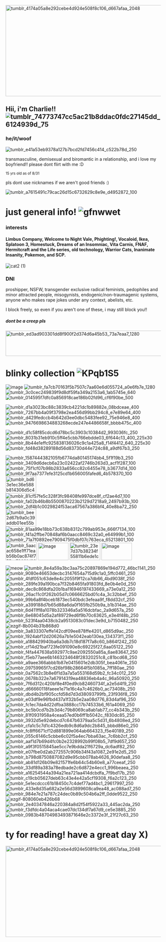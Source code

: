<img width="2048" height="295" alt="tumblr_4174a05a8e292cebe4d924e508f8c106_d667afaa_2048" src="https://github.com/user-attachments/assets/15c2a05f-cfae-4f5e-bdbc-488c872200e7" />

## Hii, i'm Charlie!! ![tumblr_74773747cc5ac21b8ddac0fdc27145dd_6124939d_75](https://github.com/user-attachments/assets/dd70e299-6dd1-43c4-b6cc-3e107e7943ff)

### he/it/woof
![tumblr_e41a53eb9378a127b7bcd2fd7456c414_c522b78d_250](https://github.com/user-attachments/assets/d1d7b9a5-b094-4e21-95e7-36138163e88c)

transmasculine, demisexual and biromantic
in a relationship, and i love my boyfriend!! please dont flirt with me :D

<sub>15 yrs old as of 8/31</sub>

pls dont use nicknames if we aren't good friends :) 

![tumblr_a7615491c79cac26d15c6732629c8e9e_d4952872_100](https://github.com/user-attachments/assets/3c1f9ff6-1a4b-42c7-a348-4864a11ae612)


# just general info! ![gfnwwet](https://github.com/user-attachments/assets/a4d8344e-4729-4eba-b77f-06c82aa13d54)
### interests
#### Limbus Company, Welcome to Night Vale, Phighting!, Vocaloid, Ikea, Splatoon 3, Homestuck, Dreams of an Insomniac, Vita Carnis, FNAF, Hermitcraft and the Life series, old technology, Warrior Cats, Inanimate Insanity, Pokemon, and SCP. 


![cat2 (1)](https://github.com/user-attachments/assets/bb248656-4d61-472b-aab6-7808a935f905)




### DNI
proshipper, NSFW, transgender exclusive radical feminists, pedophiles and minor attracted people, misogynists, endogenic/non-traumagenic systems, anyone who makes rape jokes under any context, abelists, etc. 

I block freely, so even if you aren't one of these, i may still block you!!

##### dont be a creep pls

<img width="1080" height="82" alt="tumblr_ed3ad903301dd8f900f2d374d6a45b53_73a7eaa7_1280" src="https://github.com/user-attachments/assets/302b3ea6-8493-4708-9c56-86fe78067fc2" />



# blinky collection  ![KPqb1S5](https://github.com/user-attachments/assets/5303724b-5cb0-42e5-a166-4d76002a6bac)

![image](https://github.com/user-attachments/assets/d7a538a9-1f49-4859-9102-f665bf74651c)
![tumblr_fa7cb70163f5b7507c7aa60e6d055724_a0e6fb7e_1280](https://github.com/user-attachments/assets/83a12a72-68f4-4e7f-a1dc-c890f71d0020)
![tumblr_3c0cec249839f9d8df59fa349a2153a6_1ab5745e_640](https://github.com/user-attachments/assets/76cd0c7a-d094-4d46-a2fa-73ff374ef23f)
![tumblr_014595f7dfc0a856918cae186b02fd96_cf6f90be_500](https://github.com/user-attachments/assets/530c4027-cf17-43e6-940a-62827b997487)

![tumblr_d1a3023bc88c3839cb4221dc1b89882e_08bdceae_400](https://github.com/user-attachments/assets/0248b10e-dbe1-4e33-b3fd-d69bf265d698)
![tumblr_7267bb4a09f3798e2ea456d99bb294c8_e7e89e64_400](https://github.com/user-attachments/assets/344b3582-dc41-47b9-a2a5-20e5b421e3da)
![tumblr_d429fedccb4b642d3ee0dbc5483fee92_75e946e8_400](https://github.com/user-attachments/assets/84fbf3f9-151a-4494-a173-6aeb45a8d069)
![tumblr_9476698634883268ecde247e4486658f_bbbb475c_400](https://github.com/user-attachments/assets/c8cde097-17c7-45e3-82cb-37323ead31fd)

![tumblr_d1c58f85cdcd6d78bc5c3903c10384d2_993036fc_250](https://github.com/user-attachments/assets/778dddf8-5bfb-4b64-be92-c952f42e6a33)
![tumblr_8031b31eb910c5ff4e5cbb766ebdde03_6f644c13_400_225x30](https://github.com/user-attachments/assets/7b923f53-2198-42e6-8656-43fd5d54a6d6)
![tumblr_8b44e1effc925838136026c9c1a425a8_f14f4412_640_225x30](https://github.com/user-attachments/assets/1c8947ff-1bbe-44e9-aa82-e32439887133)
![tumblr_fd48d38289188d56d83730d44e724c88_a9df67b3_250](https://github.com/user-attachments/assets/1a3b56e9-1e36-4aa4-947b-37decc73f166)



![tumblr_1587444382105fb6774da80145174bb4_5f1f19b3_250](https://github.com/user-attachments/assets/3a2ace86-f7aa-4a78-8f02-7c72976303ec)
![tumblr_3409d6decb6a23c02422af2746b263d3_acf1f287_100](https://github.com/user-attachments/assets/04b9856b-4596-43bd-924d-07b27f30235e)
![tumblr_75f1cf07b98b2833a656cc82c6455e78_b3677d14_100](https://github.com/user-attachments/assets/fa6f0e97-0722-42cb-8572-e5ff8ff6b713)
![tumblr_9f7aa7377efe3125cd1b656005fafed6_4b578370_100](https://github.com/user-attachments/assets/f2df891a-4e84-4150-9a14-dcf78281e22b)
<img width="99" height="56" alt="tumblr_bd63e1ec36e588b814306d5c4b52f5e3_59e733d6_100" src="https://github.com/user-attachments/assets/9065516d-048c-40a9-a509-9bff4f610887" />
![tumblr_81cf57fe5c328f3fc98408fe997dce8f_cf2ae4d7_100](https://github.com/user-attachments/assets/a8301637-38cd-4166-9600-e3acee785632)
![tumblr_fa02b46b8b5500870223b2129d7218a9_2497b93b_100](https://github.com/user-attachments/assets/4b775872-92b5-4b9b-b51f-950333942a69)
![tumblr_2df4b1c0029824f53aca67567a386bf4_40e8ba72_250](https://github.com/user-attachments/assets/98df67dd-c09a-407a-a6ee-b5df6e0a2a36)
<img width="99" height="56" alt="tumblr_bee2d67b9a0c39addb01ee55b96dfc6d_905005f5_250 (1)" src="https://github.com/user-attachments/assets/342ba1be-a6bc-4175-bd58-11b6b83dd13f" />
![tumblr_81aa99e18bb73c638b8312c799ab953e_666f7134_100](https://github.com/user-attachments/assets/8576a231-846e-427d-9435-5306c1fa0baf)
![tumblr_f41a2ffbe70848af6b0aacc8469c32a0_e64999b1_100](https://github.com/user-attachments/assets/c9da749f-d5cc-4514-9555-db797868eff7)
![tumblr_71a7f0892ee7909475f0dbf07c763eca_65213801_100](https://github.com/user-attachments/assets/ab033a76-d05e-4206-9557-1c91181329fb)
<img width="101" height="58" alt="tumblr_5aacac658e1ff71eab56b0ac874f755c_79031d86_250" src="https://github.com/user-attachments/assets/9b3d8383-f6a7-46d3-b8c2-a91c38592c81" />
<img width="99" height="56" alt="image" src="https://github.com/user-attachments/assets/5401da30-4d0e-4d23-8529-18442ab60318" />
<img width="99" height="57" alt="tumblr_23e7d37b38234f55811b6ede1c4635af_814ecb7e_100" src="https://github.com/user-attachments/assets/c84579b6-883d-4efd-9c92-702306924ce9" />
<img width="99" height="56" alt="image" src="https://github.com/user-attachments/assets/2ccd85a1-f508-4145-8625-e4dbdb08f5f0" />






![meow](https://github.com/user-attachments/assets/a2519aa2-5780-44a5-a4d8-62b483ea06cf) 
![tumblr_8e4a59a3bc3aa75c20897869e194d772_46bc1141_250](https://github.com/user-attachments/assets/e91bc6e7-5332-4e52-bd49-1822e87fb8b4)
![tumblr_9080e46653decbc3147654a715d9c1a0_5ffc0461_250](https://github.com/user-attachments/assets/400fd626-b588-4740-86e0-db3ea80c1099)
![tumblr_4fdf051c63de8e4c2055f9f12ca7db66_4bd9038f_250](https://github.com/user-attachments/assets/366fe5bb-bd88-4319-a040-41eab45eefca)
![tumblr_289fe39a190bca7f32b8465fa91803fd_8e0b4e0d_250](https://github.com/user-attachments/assets/5d310f28-b86a-4790-aa11-deb6cf767ced)
![tumblr_dec8c868dfa20b1ba116946197433669_a73e0a12_250](https://github.com/user-attachments/assets/17896502-7723-43b0-acb9-677b5c50148c)
![tumblr_26ac11c0f262b05d7c0666625bd01c4a_3c32bbef_250](https://github.com/user-attachments/assets/c1e5eca4-acd1-4b71-a53f-c0d67f05ca8f)
![tumblr_99b6a8f4bceb1873ec540bdc3efeaa9f_f8dd32cf_250](https://github.com/user-attachments/assets/25b11867-12f7-421a-97b1-df91913f0651)
![tumblr_a399188d7b65d88a6da0f165fb250b9a_b1b314ae_250](https://github.com/user-attachments/assets/e3906efa-112c-4c40-abd8-b6f32e877cf0)
![tumblr_6d411ff8a1078b323346a5a516dcbfac_2a9d657a_250](https://github.com/user-attachments/assets/6676a739-dd09-473c-aa82-96bbe387ef74)
![tumblr_6e68045d5a2af89729ed6f9b70c63625_e3e4f48b_250](https://github.com/user-attachments/assets/2bb45104-6aca-404c-a807-f3a521b8e2cf)
![tumblr_523f4aa0438cb2a9513083c01dec3e9d_b7150482_250](https://github.com/user-attachments/assets/a5090fe0-75a8-41ee-8cbd-4910aeab51b1)
![ezgif-8b004b31b868d0](https://github.com/user-attachments/assets/a7f9695e-a9b2-4bb2-aa9f-7af3e2f2c4a9)
![tumblr_3a833307effe142cdf09ee878ffe4201_d865d9ac_250](https://github.com/user-attachments/assets/482b6043-f3f3-43ce-8087-3dd121f0ecb6)
![tumblr_1924abf12d20626a7b1e5042eab130ea_134373f1_250](https://github.com/user-attachments/assets/6d1a9439-d00c-40ce-a1dc-1465fcfeec28)
![tumblr_a188429940ba6a3db7c18d187f7a8c60_b864f242_250](https://github.com/user-attachments/assets/1a10cad1-93a5-4eff-b903-6953b3be245c)
![tumblr_cf14d21baf723fe091090e8c69225f27_6aa05122_250](https://github.com/user-attachments/assets/d7a887e0-14ae-4a6f-af7d-cdd42db42735)
![tumblr_f4fa447638a592977c9ae2092550a85a_6ae83647_250](https://github.com/user-attachments/assets/601f964c-c7c5-4b39-8779-b010c7688f6d)
![tumblr_f5eb77aee6b1463234648f28320251c8_c81bcd68_250](https://github.com/user-attachments/assets/0e1e8281-66d4-495b-ab66-b910a25cd90d)
![tumblr_a9aee366abbb1b87e0415601e2db305f_bea4061e_250](https://github.com/user-attachments/assets/1281bd6d-6639-4cf5-8a61-03e7655b4d15)
![tumblr_09759965f7cd26bf98b28664f5b1085a_7ff180ae_250](https://github.com/user-attachments/assets/09298ea9-4e3c-40b8-96e3-86693edcb55f)
![tumblr_0a7562c3b8e6f1d3a7a5a553168d59b2_fc34c012_250](https://github.com/user-attachments/assets/82a4d0a4-08c9-49d2-85ff-777acd02c135)
![tumblr_0678b322e7a67914319ea48836eb4a4c_96a50920_250](https://github.com/user-attachments/assets/e8720f3b-cfbd-4c9c-b0e8-c5ccab7d49fb)
![tumblr_7f6d312c420bf8e4f0ed9cb82460734f_a2e5d4f9_250](https://github.com/user-attachments/assets/d73f9376-df7c-43dc-bc37-e4cd1ebd7a2b)
![tumblr_d66660118faeee1e71e16c4a7c4626b0_ac73408b_250](https://github.com/user-attachments/assets/40c7e0a4-7b32-4a79-ad90-de00161e4b0e)
![tumblr_dbd4b2bf905ccfd58d7d3d38093799fb_23f936f8_250](https://github.com/user-attachments/assets/c2281553-af07-4426-bfd5-0484f6ef86d1)
![tumblr_e03df9e96fbd437a1f32b5e2aa08d776_83d4af96_250](https://github.com/user-attachments/assets/e7397efe-ac15-4537-a9b1-897856b1f62e)
![tumblr_fc1ec7da4d22dfba3888cc17b74533b6_f61a4069_250](https://github.com/user-attachments/assets/f3de59c4-6475-48d9-a91b-48303850acb7)
![tumblr_bc5b0cd7b2b3d4c79b8069ca8ab1ab77_cc4b343b_250](https://github.com/user-attachments/assets/5644eb72-ce98-4b71-83e3-be663168f887)
![tumblr_81f0931958a4ceaa57ed0b6ff1b5042c_f830dc85_250](https://github.com/user-attachments/assets/b76f6ece-6c1d-418a-b302-1653991b3ab1)
![tumblr_3932d5e92debcd7c647b6379aa5c5d31_6b4808ed_250](https://github.com/user-attachments/assets/4a28f42d-3ec6-4fa1-a6be-235ab495225d)
![tumblr_cfa1c5c7d1c4326edb9c8d6a9dc2b845_bbbd86e0_250](https://github.com/user-attachments/assets/e46ba974-1da0-4ece-90aa-1f064dba67c3)
![tumblr_fc8ff6671cf12d881899e064ab664323_f5e40189_250](https://github.com/user-attachments/assets/502eb306-9e41-4982-aadf-32ec21f1b5ea)
![tumblr_055c6146c5cbbe6c02f5a4ec7bba63ac_7c6bb2cf_250](https://github.com/user-attachments/assets/39da3218-918a-42be-a473-d76d67f2c5ad)
![tumblr_aaf1d7b69d4fc0b2e2328992b99f08b5_7df9d657_250](https://github.com/user-attachments/assets/59054458-7796-420b-b02a-7c0868a66806)
![tumblr_a9f3f0515845ae5cc7e9bdda21f6729a_dc6adf82_250](https://github.com/user-attachments/assets/218dd92e-00ec-41a8-be7a-b1668ea2e4ab)
![tumblr_e07fbe0d2ab272557c906b34f43a1087_2e91e2d5_250](https://github.com/user-attachments/assets/41124476-a19a-48d3-9aa0-be936d3aa498)
![tumblr_b798d8750887082d9e95cbb078ab4626_90defaa8_250](https://github.com/user-attachments/assets/ee7e1516-885e-434f-8f75-a3ca80377fb9)
![tumblr_ab81d126b09e821571fe6b64c54b60e8_a77ceeaf_250](https://github.com/user-attachments/assets/2560d378-6c90-490d-8120-c071f821b75a)
![tumblr_33df89a383a78edbade2c6d872e4ecc1_996beaea_250](https://github.com/user-attachments/assets/36b93986-101d-48af-bd6f-abda46df70dd)
![tumblr_a16254544a394a21ea721aa414dcbdfa_7f9bd17b_250](https://github.com/user-attachments/assets/c5f14f67-6d90-4315-ae42-90d0f0ff6fc5)
![tumblr_c19cb05627deb63c43e4e42a5cf19308_f6a2c123_250](https://github.com/user-attachments/assets/6c57f87c-fc96-4c47-b640-021f9d9dd7aa)
![tumblr_5e1ecdccc61b18450c7c4def77ad4bc1_29617997_250](https://github.com/user-attachments/assets/f488889f-ecc9-4e16-a46f-2b3ac20bb09e)
![tumblr_433e8d35a682a2e56d3899608ca9ea48_ac088ad7_250](https://github.com/user-attachments/assets/275e19d6-fddc-44ca-85c7-14411b9ea742)
![tumblr_984e7e21a787c24dec0b89c504b6a2ff_0dde9522_250](https://github.com/user-attachments/assets/07bab8a9-0245-4669-998c-deb6969cd96c)
![ezgif-808060eb426b68](https://github.com/user-attachments/assets/09cf2a56-969b-4ba2-95c5-1905585730be)
![tumblr_2e40347846a220384a8d2f54f5922a33_445ac2da_250](https://github.com/user-attachments/assets/a8bba151-e2ae-43fd-89a4-9d74b8d266ae)
![tumblr_f3dfdc4a04aca4cae07dc134df7a67d9_ce5e3885_250](https://github.com/user-attachments/assets/54d343e8-2a18-419d-835c-8b2735c58702)
![tumblr_0983b48704983493871646e2c3372e3f_21f27c63_250](https://github.com/user-attachments/assets/11a5b983-7590-411e-b8b1-a254734856dd)


# ty for reading! have a great day X)

<img width="2048" height="295" alt="tumblr_4174a05a8e292cebe4d924e508f8c106_d667afaa_2048" src="https://github.com/user-attachments/assets/b0402652-c1c2-48ac-b3cc-5c27483876e9" />

<!--
**entykk/entykk** is a ✨ _special_ ✨ repository because its `README.md` (this file) appears on your GitHub profile.

Here are some ideas to get you started:

- 🔭 I’m currently working on ...
- 🌱 I’m currently learning ...
- 👯 I’m looking to collaborate on ...
- 🤔 I’m looking for help with ...
- 💬 Ask me about ...
- 📫 How to reach me: ...
- 😄 Pronouns: ...
- ⚡ Fun fact: ...
-->

<!--
**longnosegar/longnosegar** is a ✨ _special_ ✨ repository because its `README.md` (this file) appears on your GitHub profile.

Here are some ideas to get you started:

- 🔭 I’m currently working on ...
- 🌱 I’m currently learning ...
- 👯 I’m looking to collaborate on ...
- 🤔 I’m looking for help with ...
- 💬 Ask me about ...
- 📫 How to reach me: ...
- 😄 Pronouns: ...
- ⚡ Fun fact: ...
-->
